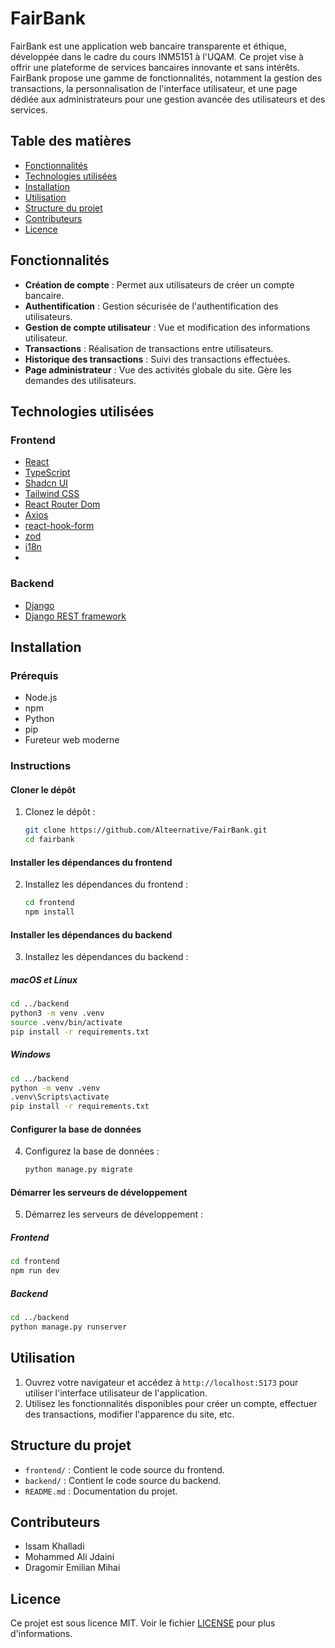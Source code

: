 # FairBank

FairBank est une application web bancaire transparente et éthique, développée dans le cadre du cours INM5151 à l'UQAM. Ce projet vise à offrir une plateforme de services bancaires innovante et sans intérêts. FairBank propose une gamme de fonctionnalités, notamment la gestion des transactions, la personnalisation de l'interface utilisateur, et une page dédiée aux administrateurs pour une gestion avancée des utilisateurs et des services.

## Table des matières

- [Fonctionnalités](#fonctionnalités)
- [Technologies utilisées](#technologies-utilisées)
- [Installation](#installation)
- [Utilisation](#utilisation)
- [Structure du projet](#structure-du-projet)
- [Contributeurs](#contributeurs)
- [Licence](#licence)

## Fonctionnalités

- **Création de compte** : Permet aux utilisateurs de créer un compte bancaire.
- **Authentification** : Gestion sécurisée de l'authentification des utilisateurs.
- **Gestion de compte utilisateur** : Vue et modification des informations utilisateur.
- **Transactions** : Réalisation de transactions entre utilisateurs.
- **Historique des transactions** : Suivi des transactions effectuées.
- **Page administrateur** : Vue des activités globale du site. Gère les demandes des utilisateurs.

## Technologies utilisées

### Frontend
- [React](https://reactjs.org/)
- [TypeScript](https://www.typescriptlang.org/)
- [Shadcn UI](https://shadcn.dev/)
- [Tailwind CSS](https://tailwindcss.com/)
- [React Router Dom](https://reactrouter.com/)
- [Axios](https://axios-http.com/)
- [react-hook-form](https://react-hook-form.com/)
- [zod](https://github.com/colinhacks/zod)
- [i18n](https://react.i18next.com)
- 

### Backend
- [Django](https://www.djangoproject.com/)
- [Django REST framework](https://www.django-rest-framework.org/)

## Installation

### Prérequis

- Node.js
- npm
- Python
- pip
- Fureteur web moderne

### Instructions

#### Cloner le dépôt

1. Clonez le dépôt :
   ```bash
   git clone https://github.com/Alteernative/FairBank.git
   cd fairbank
   ```

#### Installer les dépendances du frontend

2. Installez les dépendances du frontend :
   ```bash
   cd frontend
   npm install
   ```

#### Installer les dépendances du backend

3. Installez les dépendances du backend :

##### macOS et Linux

   ```bash
   cd ../backend
   python3 -m venv .venv
   source .venv/bin/activate
   pip install -r requirements.txt
   ```

##### Windows

   ```bash
   cd ../backend
   python -m venv .venv
   .venv\Scripts\activate
   pip install -r requirements.txt
   ```

#### Configurer la base de données

4. Configurez la base de données :
   ```bash
   python manage.py migrate
   ```

#### Démarrer les serveurs de développement

5. Démarrez les serveurs de développement :

##### Frontend

   ```bash
   cd frontend
   npm run dev
   ```

##### Backend

   ```bash
   cd ../backend
   python manage.py runserver
   ```

## Utilisation

1. Ouvrez votre navigateur et accédez à `http://localhost:5173` pour utiliser l'interface utilisateur de l'application.
2. Utilisez les fonctionnalités disponibles pour créer un compte, effectuer des transactions, modifier l'apparence du site, etc.

## Structure du projet

- `frontend/` : Contient le code source du frontend.
- `backend/` : Contient le code source du backend.
- `README.md` : Documentation du projet.

## Contributeurs

- Issam Khalladi
- Mohammed Ali Jdaini
- Dragomir Emilian Mihai

## Licence

Ce projet est sous licence MIT. Voir le fichier [LICENSE](LICENSE) pour plus d'informations.
